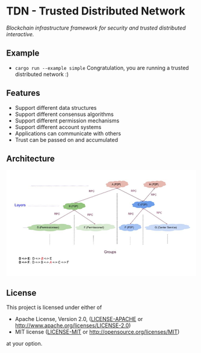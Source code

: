 # TDN - Trusted Distributed Network
*Blockchain infrastructure framework for security and trusted distributed interactive.*

## Example
- `cargo run --example simple` Congratulation, you are running a trusted distributed network :)

## Features
- Support different data structures
- Support different consensus algorithms
- Support different permission mechanisms
- Support different account systems
- Applications can communicate with others
- Trust can be passed on and accumulated

## Architecture
![TDN Groups And Layers](https://raw.githubusercontent.com/cypherlink/cypherlink.github.io/master/assets/TDN_groups_layers.jpg)

## License

This project is licensed under either of

 * Apache License, Version 2.0, ([LICENSE-APACHE](LICENSE-APACHE) or
   http://www.apache.org/licenses/LICENSE-2.0)
 * MIT license ([LICENSE-MIT](LICENSE-MIT) or
   http://opensource.org/licenses/MIT)

at your option.
